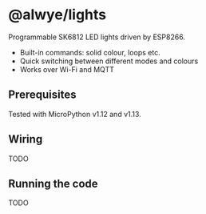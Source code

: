 # @alwye/lights
Programmable SK6812 LED lights driven by ESP8266.

* Built-in commands: solid colour, loops etc.
* Quick switching between different modes and colours
* Works over Wi-Fi and MQTT

## Prerequisites
Tested with MicroPython v1.12 and v1.13.

## Wiring
TODO

## Running the code
TODO